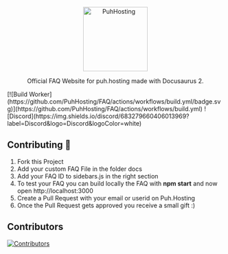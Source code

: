 <p align="center">
  <a href="https://www.puh.hosting">
    <img alt="PuhHosting" src="https://cdn.puh.hosting/puhhosting/Logo/App.png" width="150" />
  </a>
</p>
<p align="center">
  Official FAQ Website for puh.hosting made with Docusaurus 2.
</p>
[![Build Worker](https://github.com/PuhHosting/FAQ/actions/workflows/build.yml/badge.svg)](https://github.com/PuhHosting/FAQ/actions/workflows/build.yml)
![Discord](https://img.shields.io/discord/683279660406013969?label=Discord&logo=Discord&logoColor=white)

## Contributing 🔧
1. Fork this Project
2. Add your custom FAQ File in the folder docs
3. Add your FAQ ID to sidebars.js in the right section
4. To test your FAQ you can build locally the FAQ with **npm start** and now open http://localhost:3000
5. Create a Pull Request with your email or userid on Puh.Hosting
6. Once the Pull Request gets approved you receive a small gift :)

## Contributors

<a href="https://github.com/PuhHosting/FAQ/graphs/contributors">
  <img src="https://contrib.rocks/image?repo=PuhHosting/FAQ" alt="Contributors"/>
</a>
